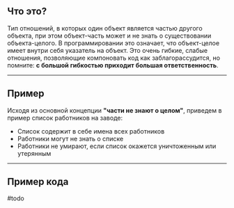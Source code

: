 ## Что это?
Тип отношений, в которых один объект является частью другого объекта, при этом объект-часть может и не знать о существовании объекта-целого. В программировании это означает, что объект-целое имеет внутри себя указатель на объект.
Это очень гибкие, слабые отношения, позволяющие компоновать код как заблагорассудится, но помните: **с большой гибкостью приходит большая ответственность**.

---

## Пример
Исходя из основной концепции **"части не знают о целом"**, приведем в пример список работников на заводе:
- Список содержит в себе имена всех работников
- Работники могут не знать о списке
- Работники не умирают, если список окажется уничтоженным или утерянным

---

## Пример кода
#todo 